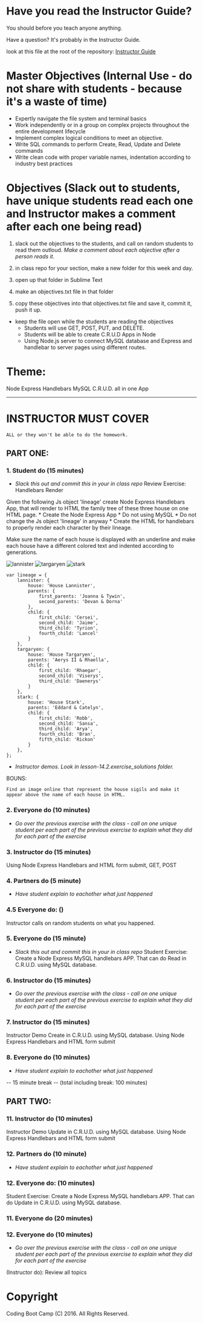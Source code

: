 # Have you read the Instructor Guide?

You should before you teach anyone anything.

Have a question? It's probably in the Instructor Guide.

look at this file at the root of the repository: 
[Instructor Guide](https://github.com/RutgersCodingBootcamp/All-Lesson-Plans/blob/master/instructor_guide.md)

# Master Objectives (Internal Use - do not share with students - because it's a waste of time)
* Expertly navigate the file system and terminal basics
* Work independently or in a group on complex projects throughout the entire development lifecycle
* Implement complex logical conditions to meet an objective.
* Write SQL commands to perform Create, Read, Update and Delete commands
* Write clean code with proper variable names, indentation according to industry best practices

# Objectives (Slack out to students, have unique students read each one and Instructor makes a comment after each one being read)

1. slack out the objectives to the students, and call on random students to read them outloud. *Make a comment about each objective after a person reads it.*

1. in class repo for your section, make a new folder for this week and day.

1. open up that folder in Sublime Text

1. make an objectives.txt file in that folder

1. copy these objectives into that objectives.txt file and save it, commit it, push it up.

* keep the file open while the students are reading the objectives
  * Students will use GET, POST, PUT, and DELETE.  
  * Students will be able to create C.R.U.D Apps in Node
  * Using Node.js server to connect MySQL database and Express and handlebar to server pages using different routes.

# Theme: 
Node Express Handlebars MySQL C.R.U.D. all in one App

--------- --------- ---------

# INSTRUCTOR MUST COVER 

```
ALL or they won't be able to do the homework.
```

PART ONE:
---------

### 1. Student do (15 minutes) 

* *Slack this out and commit this in your in class repo*
Review Exercise: Handlebars Render

Given the following Js object 'lineage' create Node Express Handlebars App, that will render to HTML the family tree of these three house on one HTML page.
	* Create the Node Express App
	* Do not using MySQL
	* Do not change the Js object 'lineage' in anyway
	* Create the HTML for handlebars to properly render each character by their lineage. 

Make sure the name of each house is displayed with an underline and make each house have a different colored text and indented according to generations.

![lannister](/images/housesL.png)
![targaryen](/images/housesT.png)
![stark](/images/housesS.png)
```
var lineage = {
	lannister: {
		house: 'House Lannister',
		parents: {
			first_parents: 'Joanna & Tywin',
			second_parents: 'Devan & Dorna'
		},
		child: {
			first_child: 'Cersei',
			second_child: 'Jaime',
			third_child: 'Tyrion',
			fourth_child: 'Lancel'
		}
	},
	targaryen: {
		house: 'House Targaryen',
		parents: 'Aerys II & Rhaella',
		child: {
			first_child: 'Rhaegar',
			second_child: 'Viserys',
			third_child: 'Daenerys'
		}
	},
	stark: {
		house: 'House Stark',
		parents: 'Eddard & Catelyn',
		child: {
			first_child: 'Robb',
			second_child: 'Sansa',
			third_child: 'Arya',
			fourth_child: 'Bran',
			fifth_child: 'Rickon'		
		}
	},
};
```

* *Instructor demos. Look in lesson-14.2.exercise_solutions folder.*

BOUNS: 

	Find an image online that represent the house sigils and make it appear above the name of each house in HTML.

### 2. Everyone do (10 minutes)
* *Go over the previous exercise with the class - call on one unique student per each part of the previous exercise to explain what they did for each part of the exercise*


### 3. Instructor do (15 minutes)

Using Node Express Handlebars and HTML form submit, GET, POST

### 4. Partners do (5 minute) 
* *Have student explain to eachother what just happened* 

### 4.5 Everyone do: ()
Instructor calls on random students on what you happened.

### 5. Everyone do (15 minute) 
* *Slack this out and commit this in your in class repo*
Student Exercise:
Create a Node Express MySQL handlebars APP.
That can do Read in C.R.U.D. using MySQL database.

### 6. Instructor do (15 minutes) 
* *Go over the previous exercise with the class - call on one unique student per each part of the previous exercise to explain what they did for each part of the exercise*

### 7. Instructor do (15 minutes) 
Instructor Demo Create in C.R.U.D. using MySQL database.
Using Node Express Handlebars and HTML form submit

### 8. Everyone do (10 minutes)
* *Have student explain to eachother what just happened* 

-- 15 minute break -- (total including break: 100 minutes)

PART TWO:
---------

### 11. Instructor do (10 minutes)
Instructor Demo Update in C.R.U.D. using MySQL database.
Using Node Express Handlebars and HTML form submit

### 12. Partners do (10 minute) 
* *Have student explain to eachother what just happened* 

### 12. Everyone do: (10 minutes) 
Student Exercise:
Create a Node Express MySQL handlebars APP.
That can do Update in C.R.U.D. using MySQL database.

### 11. Everyone do (20 minutes) 


### 12. Everyone do (10 minutes) 
* *Go over the previous exercise with the class - call on one unique student per each part of the previous exercise to explain what they did for each part of the exercise*


(Instructor do): Review all topics

# Copyright
Coding Boot Camp (C) 2016. All Rights Reserved.